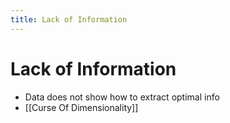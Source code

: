 ```yaml
---
title: Lack of Information
---
```


# Lack of Information
- Data does not show how to extract optimal info
- [[Curse Of Dimensionality]]








































































